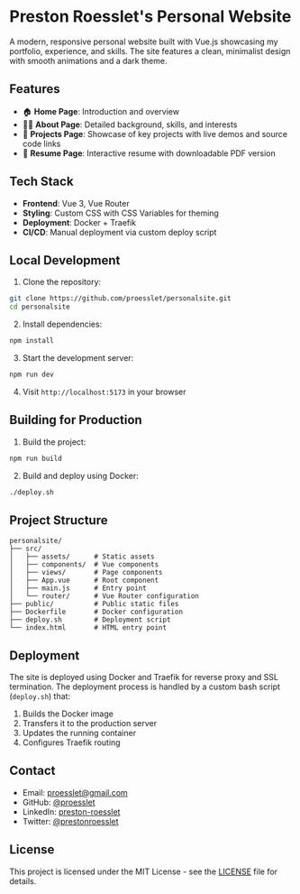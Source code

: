 # Preston Roesslet's Personal Website

A modern, responsive personal website built with Vue.js showcasing my portfolio, experience, and skills. The site features a clean, minimalist design with smooth animations and a dark theme.

## Features

- 🏠 **Home Page**: Introduction and overview
- 👨‍💻 **About Page**: Detailed background, skills, and interests
- 💼 **Projects Page**: Showcase of key projects with live demos and source code links
- 📄 **Resume Page**: Interactive resume with downloadable PDF version

## Tech Stack

- **Frontend**: Vue 3, Vue Router
- **Styling**: Custom CSS with CSS Variables for theming
- **Deployment**: Docker + Traefik
- **CI/CD**: Manual deployment via custom deploy script

## Local Development

1. Clone the repository:

```bash
git clone https://github.com/proesslet/personalsite.git
cd personalsite
```

2. Install dependencies:

```bash
npm install
```

3. Start the development server:

```bash
npm run dev
```

4. Visit `http://localhost:5173` in your browser

## Building for Production

1. Build the project:

```bash
npm run build
```

2. Build and deploy using Docker:

```bash
./deploy.sh
```

## Project Structure

```
personalsite/
├── src/
│   ├── assets/      # Static assets
│   ├── components/  # Vue components
│   ├── views/       # Page components
│   ├── App.vue      # Root component
│   ├── main.js      # Entry point
│   └── router/      # Vue Router configuration
├── public/          # Public static files
├── Dockerfile       # Docker configuration
├── deploy.sh        # Deployment script
└── index.html       # HTML entry point
```

## Deployment

The site is deployed using Docker and Traefik for reverse proxy and SSL termination. The deployment process is handled by a custom bash script (`deploy.sh`) that:

1. Builds the Docker image
2. Transfers it to the production server
3. Updates the running container
4. Configures Traefik routing

## Contact

- Email: proesslet@gmail.com
- GitHub: [@proesslet](https://github.com/proesslet)
- LinkedIn: [preston-roesslet](https://linkedin.com/in/preston-roesslet)
- Twitter: [@prestonroesslet](https://twitter.com/prestonroesslet)

## License

This project is licensed under the MIT License - see the [LICENSE](LICENSE) file for details.
